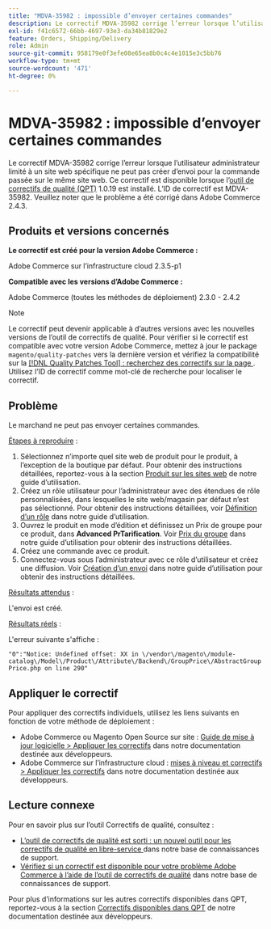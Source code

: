 ```yaml
---
title: "MDVA-35982 : impossible d’envoyer certaines commandes"
description: Le correctif MDVA-35982 corrige l’erreur lorsque l’utilisateur administrateur limité à un site web spécifique ne peut pas créer d’envoi pour la commande passée sur le même site web. Ce correctif est disponible lorsque l’[outil de correctifs de qualité (QPT)](/help/announcements/adobe-commerce-announcements/magento-quality-patches-released-new-tool-to-self-serve-quality-patches.md) 1.0.19 est installé. L’ID de correctif est MDVA-35982. Veuillez noter que le problème a été corrigé dans Adobe Commerce 2.4.3.
exl-id: f41c6572-66bb-4697-93e3-da34b81829e2
feature: Orders, Shipping/Delivery
role: Admin
source-git-commit: 958179e0f3efe08e65ea8b0c4c4e1015e3c5bb76
workflow-type: tm+mt
source-wordcount: '471'
ht-degree: 0%

---
```


# MDVA-35982 : impossible d’envoyer certaines commandes

Le correctif MDVA-35982 corrige l’erreur lorsque l’utilisateur administrateur limité à un site web spécifique ne peut pas créer d’envoi pour la commande passée sur le même site web. Ce correctif est disponible lorsque l’[outil de correctifs de qualité (QPT)](/help/announcements/adobe-commerce-announcements/magento-quality-patches-released-new-tool-to-self-serve-quality-patches.md) 1.0.19 est installé. L’ID de correctif est MDVA-35982. Veuillez noter que le problème a été corrigé dans Adobe Commerce 2.4.3.

## Produits et versions concernés

**Le correctif est créé pour la version Adobe Commerce :**

Adobe Commerce sur l’infrastructure cloud 2.3.5-p1

**Compatible avec les versions d’Adobe Commerce :**

Adobe Commerce (toutes les méthodes de déploiement) 2.3.0 - 2.4.2

>[!NOTE]
>
>Le correctif peut devenir applicable à d’autres versions avec les nouvelles versions de l’outil de correctifs de qualité. Pour vérifier si le correctif est compatible avec votre version Adobe Commerce, mettez à jour le package `magento/quality-patches` vers la dernière version et vérifiez la compatibilité sur la [[!DNL Quality Patches Tool] : recherchez des correctifs sur la page ](https://devdocs.magento.com/quality-patches/tool.html#patch-grid). Utilisez l’ID de correctif comme mot-clé de recherche pour localiser le correctif.

## Problème

Le marchand ne peut pas envoyer certaines commandes.

<u>Étapes à reproduire</u> :

1. Sélectionnez n’importe quel site web de produit pour le produit, à l’exception de la boutique par défaut. Pour obtenir des instructions détaillées, reportez-vous à la section [Produit sur les sites web](https://docs.magento.com/user-guide/catalog/settings-basic-websites.html) de notre guide d’utilisation.
1. Créez un rôle utilisateur pour l’administrateur avec des étendues de rôle personnalisées, dans lesquelles le site web/magasin par défaut n’est pas sélectionné. Pour obtenir des instructions détaillées, voir [Définition d’un rôle](https://docs.magento.com/user-guide/system/permissions-user-roles.html#define-a-role) dans notre guide d’utilisation.
1. Ouvrez le produit en mode d’édition et définissez un Prix de groupe pour ce produit, dans **Advanced PrTarification**. Voir [Prix du groupe](https://docs.magento.com/user-guide/catalog/product-price-group.html) dans notre guide d’utilisation pour obtenir des instructions détaillées.
1. Créez une commande avec ce produit.
1. Connectez-vous sous l’administrateur avec ce rôle d’utilisateur et créez une diffusion. Voir [Création d’un envoi](https://docs.magento.com/user-guide/sales/shipments-create.html) dans notre guide d’utilisation pour obtenir des instructions détaillées.

<u>Résultats attendus</u> :

L&#39;envoi est créé.

<u>Résultats réels</u> :

L&#39;erreur suivante s&#39;affiche :

`"0":"Notice: Undefined offset: XX in \/vendor\/magento\/module-catalog\/Model\/Product\/Attribute\/Backend\/GroupPrice\/AbstractGroupPrice.php on line 290"`

## Appliquer le correctif

Pour appliquer des correctifs individuels, utilisez les liens suivants en fonction de votre méthode de déploiement :

* Adobe Commerce ou Magento Open Source sur site : [Guide de mise à jour logicielle > Appliquer les correctifs](https://devdocs.magento.com/guides/v2.4/comp-mgr/patching/mqp.html) dans notre documentation destinée aux développeurs.
* Adobe Commerce sur l’infrastructure cloud : [mises à niveau et correctifs > Appliquer les correctifs](https://devdocs.magento.com/cloud/project/project-patch.html) dans notre documentation destinée aux développeurs.

## Lecture connexe

Pour en savoir plus sur l’outil Correctifs de qualité, consultez :

* [ L’outil de correctifs de qualité est sorti : un nouvel outil pour les correctifs de qualité en libre-service ](/help/announcements/adobe-commerce-announcements/magento-quality-patches-released-new-tool-to-self-serve-quality-patches.md) dans notre base de connaissances de support.
* [Vérifiez si un correctif est disponible pour votre problème Adobe Commerce à l’aide de l’outil de correctifs de qualité](/help/support-tools/patches-available-in-qpt-tool/check-patch-for-magento-issue-with-magento-quality-patches.md) dans notre base de connaissances de support.

Pour plus d’informations sur les autres correctifs disponibles dans QPT, reportez-vous à la section [Correctifs disponibles dans QPT](https://devdocs.magento.com/quality-patches/tool.html#patch-grid) de notre documentation destinée aux développeurs.
